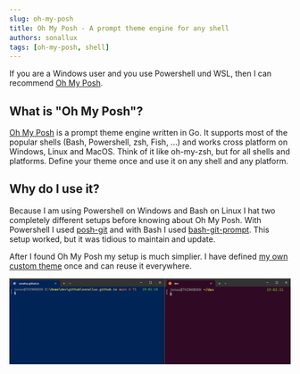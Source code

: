 ```yaml
---
slug: oh-my-posh
title: Oh My Posh - A prompt theme engine for any shell
authors: sonallux
tags: [oh-my-posh, shell]
---
```


If you are a Windows user and you use Powershell und WSL, then I can recommend [Oh My Posh](https://ohmyposh.dev).

<!--truncate-->

## What is "Oh My Posh"?

[Oh My Posh](https://ohmyposh.dev) is a prompt theme engine written in Go. It supports most of the popular shells (Bash, Powershell, zsh, Fish, ...) and works cross platform on Windows, Linux and MacOS. Think of it like oh-my-zsh, but for all shells and platforms. Define your theme once and use it on any shell and any platform.

## Why do I use it?

Because I am using Powershell on Windows and Bash on Linux I hat two completely different setups before knowing about Oh My Posh. With Powershell I used [posh-git](https://github.com/dahlbyk/posh-git) and with Bash I used [bash-git-prompt](https://github.com/magicmonty/bash-git-prompt). This setup worked, but it was tidious to maintain and update.

After I found Oh My Posh my setup is much simplier. I have defined [my own custom theme](https://github.com/sonallux/oh-my-posh-theme) once and can reuse it everywhere.

![sonallux Oh My Posh theme](./oh-my-posh-theme.png)

